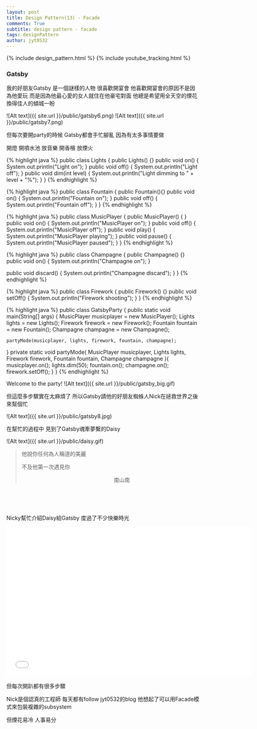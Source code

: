 ```yaml
---
layout: post
title: Design Pattern(13) - Facade
comments: True 
subtitle: design pattern - facade
tags: designPattern
author: jyt0532
---
```


{% include design_pattern.html %}
{% include youtube_tracking.html %}

### Gatsby

我的好朋友Gatsby 是一個謎樣的人物 很喜歡開宴會 他喜歡開宴會的原因不是因為他愛玩
而是因為他最心愛的女人就住在他豪宅對面 
他總是希望用全天空的煙花 換得佳人的傾城一盼

![Alt text]({{ site.url }}/public/gatsby6.png)
![Alt text]({{ site.url }}/public/gatsby7.png)

但每次要開party的時候 Gatsby都會手忙腳亂 因為有太多事情要做

開燈 開噴水池 放音樂 開香檳 放煙火 

{% highlight java %}
public class Lights {
  public Lights() {}
  public void on() {
    System.out.println("Light on");
  }
  public void off() {
    System.out.println("Light off");
  }
  public void dim(int level) {
    System.out.println("Light dimming to " + level  + "%");
  }
}
{% endhighlight %}

{% highlight java %}
public class Fountain {
  public Fountain(){}
  public void on() {
    System.out.println("Fountain on");
  }
  public void off() {
    System.out.println("Fountain off");
  }
}
{% endhighlight %}

{% highlight java %}
public class MusicPlayer {
  public MusicPlayer() {
  }
  public void on() {
    System.out.println("MusicPlayer on");
  }
  public void off() {
    System.out.println("MusicPlayer off");
  }
  public void play() {
    System.out.println("MusicPlayer playing");
  }
  public void pause() {
    System.out.println("MusicPlayer paused");
  }
}
{% endhighlight %}

{% highlight java %}
public class Champagne {
  public Champagne() {}
  public void on() {
    System.out.println("Champagne on");
  }

  public void discard() {
    System.out.println("Champagne discard");
  }
}
{% endhighlight %}

{% highlight java %}
public class Firework {
  public Firework() {}
  public void setOff() {
    System.out.println("Firework shooting");
  }
}
{% endhighlight %}

{% highlight java %}
public class GatsbyParty {
  public static void main(String[] args) {
    MusicPlayer musicplayer = new MusicPlayer();
    Lights lights = new Lights();
    Firework firework = new Firework();
    Fountain fountain = new Fountain();
    Champagne champagne = new Champagne();
    
    partyMode(musicplayer, lights, firework, fountain, champagne);

  }
  private static void partyMode(
      MusicPlayer musicplayer,
      Lights lights,
      Firework firework,
      Fountain fountain,
      Champagne champagne
  ){
    musicplayer.on();
    lights.dim(50);
    fountain.on();
    champagne.on();
    firework.setOff();
  }
}
{% endhighlight %}

Welcome to the party!
![Alt text]({{ site.url }}/public/gatsby_big.gif)

但這麼多步驟實在太麻煩了 所以Gatsby請他的好朋友蜘蛛人Nick在拯救世界之後來幫個忙

![Alt text]({{ site.url }}/public/gatsby8.jpg)

在幫忙的過程中 見到了Gatsby魂牽夢繫的Daisy

![Alt text]({{ site.url }}/public/daisy.gif) 

> 他說你任何為人稱道的美麗
>
> 不及他第一次遇見你
> 
> &nbsp;&nbsp;&nbsp;&nbsp;&nbsp;&nbsp;&nbsp;&nbsp;&nbsp;&nbsp;&nbsp;&nbsp;&nbsp;&nbsp;&nbsp;&nbsp;&nbsp;&nbsp;&nbsp;&nbsp;&nbsp;&nbsp;&nbsp;&nbsp;&nbsp;&nbsp;&nbsp;&nbsp;&nbsp;&nbsp;&nbsp;&nbsp;&nbsp;&nbsp;&nbsp;&nbsp;&nbsp;&nbsp;&nbsp;&nbsp;&nbsp;&nbsp;&nbsp;&nbsp;&nbsp;&nbsp;&nbsp;&nbsp;&nbsp;&nbsp;&nbsp;&nbsp;&nbsp;&nbsp;&nbsp;&nbsp;&nbsp;&nbsp;&nbsp;&nbsp;&nbsp;南山南

<br><br><br>

Nicky幫忙介紹Daisy給Gatsby 度過了不少快樂時光

<p>
<div class="embed-responsive embed-responsive-16by9">
<iframe class="embed-responsive-item" id="youTubePlayer" type="text/html" width="640" height="390"
  src="//www.youtube.com/embed/yH7eRHHVGGA?enablejsapi=1&origin=https://megalytic.com"
  frameborder="0" allowfullscreen></iframe>
</div>
</p>

但每次開趴都有很多步驟

<div id="youTubePlayer1"></div>

Nick是個認真的工程師 每天都有follow jyt0532的blog 他想起了可以用Facade模式來包裝複雜的subsystem

但煙花易冷 人事易分


